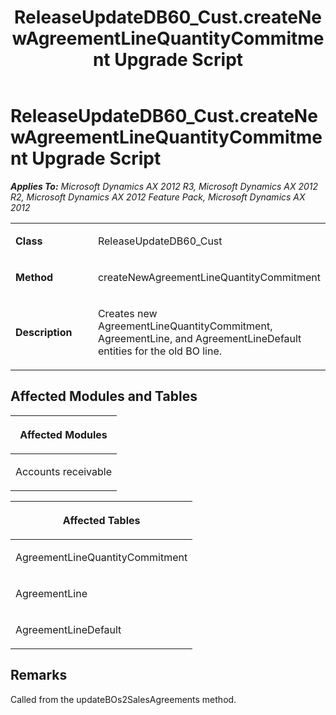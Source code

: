 ﻿---
title: ReleaseUpdateDB60_Cust.createNewAgreementLineQuantityCommitment Upgrade Script
TOCTitle: ReleaseUpdateDB60_Cust.createNewAgreementLineQuantityCommitment Upgrade Script
ms:assetid: 7cb4235d-da6f-6a06-ec9d-874e5ace91ee
ms:mtpsurl: https://msdn.microsoft.com/en-us/library/JJ719469(v=AX.60)
ms:contentKeyID: 49709259
ms.date: 05/18/2015
mtps_version: v=AX.60
---

# ReleaseUpdateDB60\_Cust.createNewAgreementLineQuantityCommitment Upgrade Script 


_**Applies To:** Microsoft Dynamics AX 2012 R3, Microsoft Dynamics AX 2012 R2, Microsoft Dynamics AX 2012 Feature Pack, Microsoft Dynamics AX 2012_

<table>
<colgroup>
<col style="width: 50%" />
<col style="width: 50%" />
</colgroup>
<tbody>
<tr class="odd">
<td><p><strong>Class</strong></p></td>
<td><p>ReleaseUpdateDB60_Cust</p></td>
</tr>
<tr class="even">
<td><p><strong>Method</strong></p></td>
<td><p>createNewAgreementLineQuantityCommitment</p></td>
</tr>
<tr class="odd">
<td><p><strong>Description</strong></p></td>
<td><p>Creates new AgreementLineQuantityCommitment, AgreementLine, and AgreementLineDefault entities for the old BO line.</p></td>
</tr>
</tbody>
</table>


## Affected Modules and Tables

<table>
<colgroup>
<col style="width: 100%" />
</colgroup>
<thead>
<tr class="header">
<th><p>Affected Modules</p></th>
</tr>
</thead>
<tbody>
<tr class="odd">
<td><p>Accounts receivable</p></td>
</tr>
</tbody>
</table>


<table>
<colgroup>
<col style="width: 100%" />
</colgroup>
<thead>
<tr class="header">
<th><p>Affected Tables</p></th>
</tr>
</thead>
<tbody>
<tr class="odd">
<td><p>AgreementLineQuantityCommitment</p></td>
</tr>
<tr class="even">
<td><p>AgreementLine</p></td>
</tr>
<tr class="odd">
<td><p>AgreementLineDefault</p></td>
</tr>
</tbody>
</table>


## Remarks

Called from the updateBOs2SalesAgreements method.

  


